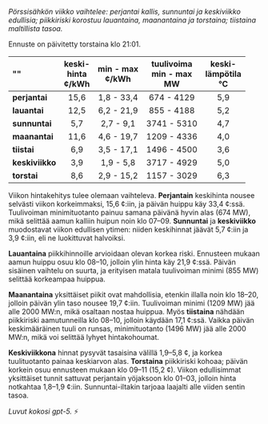 *Pörssisähkön viikko vaihtelee: perjantai kallis, sunnuntai ja keskiviikko edullisia; piikkiriski korostuu lauantaina, maanantaina ja torstaina; tiistaina maltillista tasoa.*

Ennuste on päivitetty torstaina klo 21:01.

| ""  | keski-<br>hinta<br>¢/kWh | min - max<br>¢/kWh | tuulivoima<br>min - max<br>MW | keski-<br>lämpötila<br>°C |
|:-------------|:----------------:|:----------------:|:-------------:|:-------------:|
| **perjantai** | 15,6 | 1,8 - 33,4 | 674 - 4129 | 5,9 |
| **lauantai** | 12,5 | 6,2 - 21,9 | 855 - 4188 | 5,2 |
| **sunnuntai** | 5,7 | 2,7 - 9,1 | 3741 - 5310 | 4,7 |
| **maanantai** | 11,6 | 4,6 - 19,7 | 1209 - 4336 | 4,0 |
| **tiistai** | 6,9 | 3,5 - 17,1 | 1496 - 4500 | 3,6 |
| **keskiviikko** | 3,9 | 1,9 - 5,8 | 3717 - 4929 | 5,0 |
| **torstai** | 8,6 | 2,9 - 15,2 | 1157 - 3029 | 6,3 |

Viikon hintakehitys tulee olemaan vaihteleva. **Perjantain** keskihinta nousee selvästi viikon korkeimmaksi, 15,6 ¢:iin, ja päivän huippu käy 33,4 ¢:ssä. Tuulivoiman minimituotanto painuu samana päivänä hyvin alas (674 MW), mikä selittää aamun kalliin huipun noin klo 07–09. **Sunnuntai** ja **keskiviikko** muodostavat viikon edullisen ytimen: niiden keskihinnat jäävät 5,7 ¢:iin ja 3,9 ¢:iin, eli ne luokittuvat halvoiksi.

**Lauantaina** piikkihinnoille arvioidaan olevan korkea riski. Ennusteen mukaan aamun huippu osuu klo 08–10, jolloin ylin hinta käy 21,9 ¢:ssä. Päivän sisäinen vaihtelu on suurta, ja erityisen matala tuulivoiman minimi (855 MW) selittää korkeampaa huippua.

**Maanantaina** yksittäiset piikit ovat mahdollisia, etenkin illalla noin klo 18–20, jolloin päivän ylin taso nousee 19,7 ¢:iin. Tuulivoiman minimi (1209 MW) jää alle 2000 MW:n, mikä osaltaan nostaa huippua. Myös **tiistaina** nähdään piikkiriski aamutunneilla klo 08–10, jolloin käydään 17,1 ¢:ssä. Vaikka päivän keskimääräinen tuuli on runsas, minimituotanto (1496 MW) jää alle 2000 MW:n, mikä voi selittää lyhyet hintakohoumat.

**Keskiviikkona** hinnat pysyvät tasaisina välillä 1,9–5,8 ¢, ja korkea tuulituotanto painaa keskiarvon alas. **Torstaina** piikkiriski kohoaa; päivän korkein osuu ennusteen mukaan klo 09–11 (15,2 ¢). Viikon edullisimmat yksittäiset tunnit sattuvat perjantain yöjaksoon klo 01–03, jolloin hinta notkahtaa 1,8–1,9 ¢:iin. Sunnuntai-iltakin tarjoaa laajalti alle viiden sentin tasoa.

*Luvut kokosi gpt-5.* ⚡️

